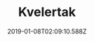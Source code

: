 ---
title: Kvelertak
artist: Kvelertak
date: 2019-01-08T02:09:10.588Z
cover: /upload/kvelertak.jpg
styles:
  - Black Metal
  - Punk Hardcore
links:
  spotify: https://play.spotify.com/album/0ZXN0qG6FHl9B319gtXULF
  youtube: https://music.youtube.com/playlist?list=OLAK5uy_mz2y5s96P7Y42PwLEQsmkNPLA4qeqFSww
  applemusic: https://itunes.apple.com/us/album/kvelertak-deluxe-edition/471191045?uo=4
  soundcloud: ""
  bandcamp: ""
  deezer: https://www.deezer.com/album/12750220
---